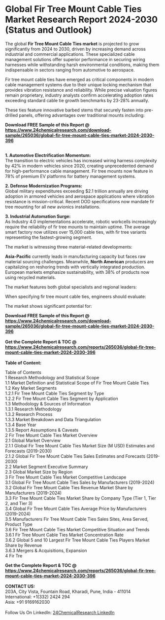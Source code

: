 <h1>Global Fir Tree Mount Cable Ties Market Research Report 2024-2030 (Status and Outlook)</h1><p>The global <strong>Fir Tree Mount Cable Ties market</strong> is projected to grow significantly from 2024 to 2030, driven by increasing demand across industrial and commercial applications. These specialized cable management solutions offer superior performance in securing wiring harnesses while withstanding harsh environmental conditions, making them indispensable in sectors ranging from automotive to aerospace.</p><p>Fir tree mount cable ties have emerged as critical components in modern cable management systems due to their unique locking mechanism that provides vibration resistance and reliability. While precise valuation figures remain proprietary, industry analysts confirm accelerating adoption rates exceeding standard cable tie growth benchmarks by 23-28% annually.</p><p>These ties feature innovative barbed stems that securely fasten into pre-drilled panels, offering advantages over traditional mounts including:</p><div><b>Download FREE Sample of this Report @ 
            <a href="https://www.24chemicalresearch.com/download-sample/265036/global-fir-tree-mount-cable-ties-market-2024-2030-396">
            https://www.24chemicalresearch.com/download-sample/265036/global-fir-tree-mount-cable-ties-market-2024-2030-396</a></b></div><br><p><strong>1. Automotive Electrification Momentum:</strong><br>
The transition to electric vehicles has increased wiring harness complexity by 42% in modern vehicles since 2020, creating unprecedented demand for high-performance cable management. Fir tree mounts now feature in 78% of premium EV platforms for battery management systems.</p><p><strong>2. Defense Modernization Programs:</strong><br>
Global military expenditures exceeding $2.1 trillion annually are driving adoption in armored vehicles and aerospace applications where vibration resistance is mission-critical. Recent DOD specifications now mandate fir tree mounting for all new avionics installations.</p><p><strong>3. Industrial Automation Surge:</strong><br>
As Industry 4.0 implementations accelerate, robotic workcells increasingly require the reliability of fir tree mounts to maintain uptime. The average smart factory now utilizes over 15,000 cable ties, with fir tree variants representing the fastest-growing segment.</p><p>The market is witnessing three material-related developments:</p><p><strong>Asia-Pacific</strong> currently leads in manufacturing capacity but faces raw material sourcing challenges. Meanwhile, <strong>North American</strong> producers are capitalizing on reshoring trends with vertically integrated production. European markets emphasize sustainability, with 38% of products now using recycled materials.</p><p>The market features both global specialists and regional leaders:</p><p>When specifying fir tree mount cable ties, engineers should evaluate:</p><p>The market shows significant potential for:</p><div><b>Download FREE Sample of this Report @ 
            <a href="https://www.24chemicalresearch.com/download-sample/265036/global-fir-tree-mount-cable-ties-market-2024-2030-396">
            https://www.24chemicalresearch.com/download-sample/265036/global-fir-tree-mount-cable-ties-market-2024-2030-396</a></b></div><br><div><b>Get the Complete Report & TOC @ 
            <a href="https://www.24chemicalresearch.com/reports/265036/global-fir-tree-mount-cable-ties-market-2024-2030-396">
            https://www.24chemicalresearch.com/reports/265036/global-fir-tree-mount-cable-ties-market-2024-2030-396</a></b></div><br>
            <b>Table of Content:</b><p>Table of Contents<br />
1 Research Methodology and Statistical Scope<br />
1.1 Market Definition and Statistical Scope of Fir Tree Mount Cable Ties<br />
1.2 Key Market Segments<br />
1.2.1 Fir Tree Mount Cable Ties Segment by Type<br />
1.2.2 Fir Tree Mount Cable Ties Segment by Application<br />
1.3 Methodology & Sources of Information<br />
1.3.1 Research Methodology<br />
1.3.2 Research Process<br />
1.3.3 Market Breakdown and Data Triangulation<br />
1.3.4 Base Year<br />
1.3.5 Report Assumptions & Caveats<br />
2 Fir Tree Mount Cable Ties Market Overview<br />
2.1 Global Market Overview<br />
2.1.1 Global Fir Tree Mount Cable Ties Market Size (M USD) Estimates and Forecasts (2019-2030)<br />
2.1.2 Global Fir Tree Mount Cable Ties Sales Estimates and Forecasts (2019-2030)<br />
2.2 Market Segment Executive Summary<br />
2.3 Global Market Size by Region<br />
3 Fir Tree Mount Cable Ties Market Competitive Landscape<br />
3.1 Global Fir Tree Mount Cable Ties Sales by Manufacturers (2019-2024)<br />
3.2 Global Fir Tree Mount Cable Ties Revenue Market Share by Manufacturers (2019-2024)<br />
3.3 Fir Tree Mount Cable Ties Market Share by Company Type (Tier 1, Tier 2, and Tier 3)<br />
3.4 Global Fir Tree Mount Cable Ties Average Price by Manufacturers (2019-2024)<br />
3.5 Manufacturers Fir Tree Mount Cable Ties Sales Sites, Area Served, Product Type<br />
3.6 Fir Tree Mount Cable Ties Market Competitive Situation and Trends<br />
3.6.1 Fir Tree Mount Cable Ties Market Concentration Rate<br />
3.6.2 Global 5 and 10 Largest Fir Tree Mount Cable Ties Players Market Share by Revenue<br />
3.6.3 Mergers & Acquisitions, Expansion<br />
4 Fir Tre</p><div><b>Get the Complete Report & TOC @ 
            <a href="https://www.24chemicalresearch.com/reports/265036/global-fir-tree-mount-cable-ties-market-2024-2030-396">
            https://www.24chemicalresearch.com/reports/265036/global-fir-tree-mount-cable-ties-market-2024-2030-396</a></b></div><br><b>CONTACT US:</b><br>
            203A, City Vista, Fountain Road, Kharadi, Pune, India - 411014<br>
            International: +1(332) 2424 294<br>
            Asia: +91 9169162030 <br><br>
            Follow Us On LinkedIn: <a href="https://www.linkedin.com/company/24chemicalresearch/">24ChemicalResearch LinkedIn</a>